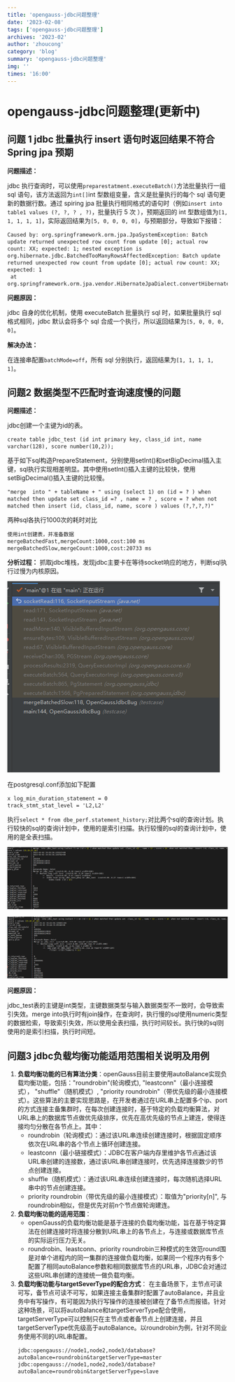 ```yaml
---
title: 'opengauss-jdbc问题整理'
date: '2023-02-08'
tags: ['opengauss-jdbc问题整理']
archives: '2023-02'
author: 'zhoucong'
category: 'blog'
summary: 'opengauss-jdbc问题整理'
img: ''
times: '16:00'
---
```


# opengauss-jdbc问题整理(更新中)

## 问题 1 jdbc 批量执行 insert 语句时返回结果不符合 Spring jpa 预期

**问题描述：**

jdbc 执行查询时，可以使用`preparestatment.executeBatch()`方法批量执行一组 sql 语句，该方法返回为`int[]`int 型数组变量，含义是批量执行的每个 sql 语句更新的数据行数。通过 spiring jpa 批量执行相同格式的语句时（例如`insert into table1 values (?, ?, ? , ?)`，批量执行 5 次 ），预期返回的 int 型数组值为`[1, 1, 1, 1, 1]`，实际返回结果为`[5, 0, 0, 0, 0]`，与预期部分，导致如下报错：

```
Caused by: org.springframework.orm.jpa.JpaSystemException: Batch update returned unexpected row count from update [0]; actual row count: XX; expected: 1; nested exception is org.hibernate.jdbc.BatchedTooManyRowsAffectedException: Batch update returned unexpected row count from update [0]; actual row count: XX; expected: 1
 at org.springframework.orm.jpa.vendor.HibernateJpaDialect.convertHibernateAccessException(HibernateJpaDialect.java:331)
```

**问题原因：**

jdbc 自身的优化机制，使用 executeBatch 批量执行 sql 时，如果批量执行 sql 格式相同，jdbc 默认会将多个 sql 合成一个执行，所以返回结果为`[5, 0, 0, 0, 0]`。

**解决办法：**

在连接串配置`batchMode=off`，所有 sql 分别执行，返回结果为`[1, 1, 1, 1, 1]`。

## 问题2 数据类型不匹配时查询速度慢的问题

**问题描述：**

jdbc创建一个主键为id的表。
```
create table jdbc_test (id int primary key, class_id int, name varchar(128), score number(10,2));
```
基于如下sql构造PrepareStatement，分别使用setInt()和setBigDecimal插入主键，sql执行实现相差明显。其中使用setInt()插入主键的比较快，使用setBigDecimal()插入主键的比较慢。
```
"merge  into " + tableName + " using (select 1) on (id = ? ) when matched then update set class_id =? , name = ? , score = ? when not matched then insert (id, class_id, name, score ) values (?,?,?,?)"
```
两种sql各执行1000次的耗时对比
```
使用int创建表，并准备数据
mergeBatchedFast,mergeCount:1000,cost:100 ms
mergeBatchedSlow,mergeCount:1000,cost:20733 ms
```

**分析过程：**
抓取jdbc堆栈，发现jdbc主要卡在等待socket响应的地方，判断sql执行过慢为内核原因。

![image-20230302172631067](img/image-20230302172631067.png)

在postgresql.conf添加如下配置
```
x log_min_duration_statement = 0
track_stmt_stat_level = 'L2,L2'
```
执行`select * from dbe_perf.statement_history;`对比两个sql的查询计划。执行较快的sql的查询计划中，使用的是索引扫描。执行较慢的sql的查询计划中，使用的是全表扫描。

![image-20230302195426114](img/image-20230302195426114.png)

![image-20230302195456401](img/image-20230302195456401.png)

**问题原因：**

jdbc_test表的主键是int类型，主键数据类型与输入数据类型不一致时，会导致索引失效。merge into执行时有join操作，在查询时，执行慢的sql使用numeric类型的数据检索，导致索引失效，所以使用全表扫描，执行时间较长。执行快的sql则使用的是索引扫描，执行时间短。

## 问题3 jdbc负载均衡功能适用范围相关说明及用例

1. **负载均衡功能的已有算法分类**：openGauss目前主要使用autoBalance实现负载均衡功能，包括："roundrobin"(轮询模式), "leastconn"（最小连接模式）， "shuffle"（随机模式）, "priority roundrobin"（带优先级的最小连接模式）。这些算法的主要实现思路是，在开发者通过在URL串上配置多个ip、port的方式连接主备集群时，在每次创建连接时，基于特定的负载均衡算法，对URL串上的数据库节点做优先级排序，优先在高优先级的节点上建连，使得连接均匀分散在各节点上。其中：
   * roundrobin（轮询模式）：通过该URL串连续创建连接时，根据固定顺序依次在URL串的各个节点上循环创建连接。
   * leastconn（最小链接模式）：JDBC在客户端内存里维护各节点通过该URL串创建的连接数，通过该URL串创建连接时，优先选择连接数少的节点创建连接。
   * shuffle（随机模式）：通过该URL串连续创建连接时，每次随机选择URL串中的节点创建连接。
   * priority roundrobin（带优先级的最小连接模式）：取值为"priority[n]", 与roundrobin相似，但是优先对前n个节点做轮询建连。
2. **负载均衡功能的适用范围**：
   * openGauss的负载均衡功能是基于连接的负载均衡功能，旨在基于特定算法在创建连接时将连接分散到URL串上的各节点上，与连接或数据库节点的实际运行压力无关。
   * roundrobin、leastconn、priority roundrobin三种模式的生效范round围是对单个进程内的同一集群的连接做负载均衡，如果同一个程序内有多个配置了相同autoBalance参数和相同数据库节点的URL串，JDBC会对通过这些URL串创建的连接统一做负载均衡。
3. **负载均衡功能与targetSeverType的配合方式**：
   在主备场景下，主节点可读可写，备节点可读不可写，如果连接主备集群时配置了autoBalance，并且业务中有写操作，有可能因为执行写操作的连接被创建在了备节点而报错。针对这种场景，可以将autoBalance和targetServerType配合使用，targetServerType可以控制只在主节点或者备节点上创建连接，并且targetServerType优先级高于autoBalance。以roundrobin为例，针对不同业务使用不同的URL串配置。
   ```
   jdbc:opengauss://node1,node2,node3/database?autoBalance=roundrobin&targetServerType=master
   jdbc:opengauss://node1,node2,node3/database?autoBalance=roundrobin&targetServerType=slave
   ```